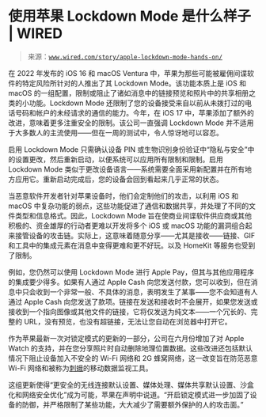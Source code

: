 <!--yml

类别：未分类

日期：2024-05-27 14:26:32

-->

# 使用苹果 Lockdown Mode 是什么样子 | WIRED

> 来源：[`www.wired.com/story/apple-lockdown-mode-hands-on/`](https://www.wired.com/story/apple-lockdown-mode-hands-on/)

在 2022 年发布的 iOS 16 和 macOS Ventura 中，苹果为那些可能被雇佣间谍软件的特定风险所针对的人推出了其 Lockdown Mode。该功能本质上是 iOS 和 macOS 的一组配置，限制或阻止了诸如消息中的链接预览和照片中的共享相册之类的小功能。Lockdown Mode 还限制了您的设备接受来自以前从未拨打过的电话号码和帐户的未经请求的通信的能力。今年，在 iOS 17 中，苹果添加了额外的改进，意味着更多注重安全的限制。该公司一直强调 Lockdown Mode 并不适用于大多数人的主流使用——但在一周的测试中，令人惊讶地可以容忍。

启用 Lockdown Mode 只需确认设备 PIN 或生物识别身份验证中“隐私与安全”中的设置更改，然后重新启动，以便系统可以应用所有限制和限制。启用 Lockdown Mode 类似于更改设备语言——系统需要全面采用新配置并在所有地方应用它。重新启动完成后，您的设备会回到看起来几乎正常的状态。

当恶意软件开发者针对苹果设备时，他们会定制他们的攻击，以利用 iOS 和 macOS 中复杂功能的弱点，这些功能促进了通信和数据共享，并处理了不同的文件类型和信息格式。因此，Lockdown Mode 旨在使商业间谍软件供应商或其他积极的、资金雄厚的行动者更难以开发将多个 iOS 或 macOS 功能的漏洞组合起来接管设备的攻击链。实际上，这意味着随意分享——尤其是接收——链接、GIF 和工具中的集成元素在消息中变得更难和更不好玩。以及 HomeKit 等服务也受到了限制。

例如，您仍然可以使用 Lockdown Mode 进行 Apple Pay，但其与其他应用程序的集成要少得多。如果有人通过 Apple Cash 向您发送付款，您可以收到，但在消息中只会收到一个非常一般、不具体的消息，表明发生了某事——您不会知道有人通过 Apple Cash 向您发送了款项。链接在发送和接收时不会展开，如果您发送或接收到一个指向图像或其他文件的链接，它将仅发送为纯文本——一个冗长的、完整的 URL，没有预览，也没有超链接，无法让您自动在浏览器中打开它。

作为苹果最新一次对锁定模式的更新的一部分，公司在六月份增加了对 Apple Watch 的支持，并在您分享照片时自动删除地理位置数据。这些改进还包括默认情况下阻止设备加入不安全的 Wi-Fi 网络和 2G 蜂窝网络，这一改变旨在防范恶意 Wi-Fi 网络和被称为[刺蛾](https://www.wired.com/2016/05/hacker-lexicon-stingrays-spy-tool-government-tried-failed-hide/)的移动数据监视工具。

这组更新使得“更安全的无线连接默认设置、媒体处理、媒体共享默认设置、沙盒化和网络安全优化”成为可能，苹果在声明中说道。“开启锁定模式进一步加固了设备的防御，并严格限制了某些功能，大大减少了需要额外保护的人的攻击面。”
